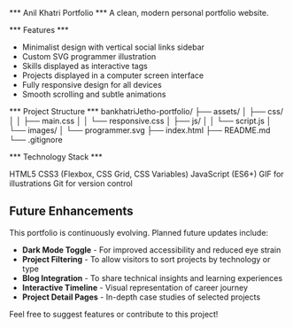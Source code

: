*** Anil Khatri Portfolio ***
A clean, modern personal portfolio website.

*** Features ***
- Minimalist design with vertical social links sidebar
- Custom SVG programmer illustration
- Skills displayed as interactive tags
- Projects displayed in a computer screen interface
- Fully responsive design for all devices
- Smooth scrolling and subtle animations

*** Project Structure ***
bankhatriJetho-portfolio/
├── assets/
│   ├── css/
│   │   ├── main.css
│   │   └── responsive.css
│   ├── js/
│   │   └── script.js
│   └── images/
│       └── programmer.svg
├── index.html
├── README.md
└── .gitignore

*** Technology Stack ***

HTML5
CSS3 (Flexbox, CSS Grid, CSS Variables)
JavaScript (ES6+)
GIF for illustrations
Git for version control

## Future Enhancements
This portfolio is continuously evolving. Planned future updates include:

- **Dark Mode Toggle** - For improved accessibility and reduced eye strain
- **Project Filtering** - To allow visitors to sort projects by technology or type
- **Blog Integration** - To share technical insights and learning experiences
- **Interactive Timeline** - Visual representation of career journey
- **Project Detail Pages** - In-depth case studies of selected projects

Feel free to suggest features or contribute to this project!
